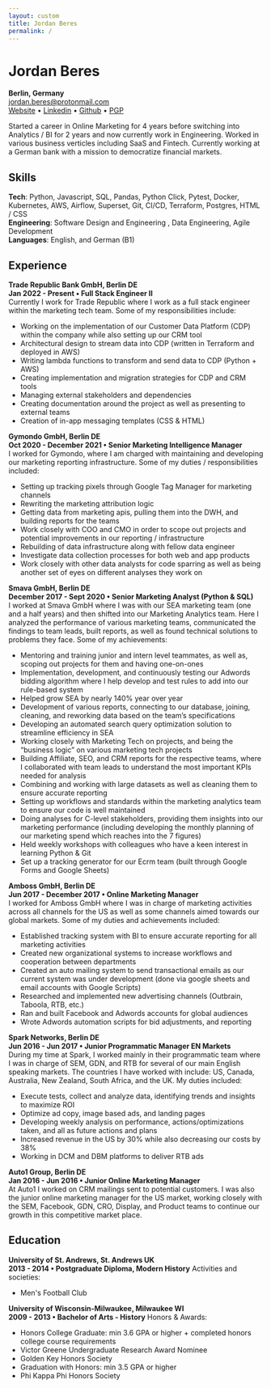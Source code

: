 ```yaml
---
layout: custom
title: Jordan Beres 
permalink: /
---
```


# Jordan Beres  
**Berlin, Germany**\
[jordan.beres@protonmail.com](mailto:jordan.beres@protonmail.com)\
[Website](https://www.jordan-beres.com) • [Linkedin](https://www.linkedin.com/in/jordanberes/) • [Github](https://github.com/adam-worth) • [PGP](https://github.com/adam-worth.gpg)

Started a career in Online Marketing for 4 years before switching into Analytics / BI for 2 years and now currently work in Engineering. Worked in various business verticles including SaaS and Fintech. Currently working at a German bank with a mission to democratize financial markets.

## Skills
**Tech**: Python, Javascript, SQL, Pandas, Python Click, Pytest, Docker, Kubernetes, AWS, Airflow, Superset, Git, CI/CD, Terraform, Postgres, HTML / CSS\
**Engineering**: Software Design and Engineering , Data Engineering, Agile Development\
**Languages**: English, and German (B1) 

## Experience
**Trade Republic Bank GmbH, Berlin DE**\
**Jan 2022 - Present • Full Stack Engineer II**\
Currently I work for Trade Republic where I work as a full stack engineer within the marketing tech team. Some of my responsibilities include:
- Working on the implementation of our Customer Data Platform (CDP) within the company while also setting up our CRM tool
- Architectural design to stream data into CDP (written in Terraform and deployed in AWS)
- Writing lambda functions to transform and send data to CDP (Python + AWS)
- Creating implementation and migration strategies for CDP and CRM tools
- Managing external stakeholders and dependencies
- Creating documentation around the project as well as presenting to external teams
- Creation of in-app messaging templates (CSS & HTML)

**Gymondo GmbH, Berlin DE**\
**Oct 2020 - December 2021 • Senior Marketing Intelligence Manager**\
I worked for Gymondo, where I am charged with maintaining and developing our marketing reporting infrastructure. Some of my duties / responsibilities included:
- Setting up tracking pixels through Google Tag Manager for marketing channels
- Rewriting the marketing attribution logic
- Getting data from marketing apis, pulling them into the DWH, and building reports for the teams
- Work closely with COO and CMO in order to scope out projects and potential improvements in our reporting / infrastructure
- Rebuilding of data infrastructure along with fellow data engineer
- Investigate data collection processes for both web and app products
- Work closely with other data analysts for code sparring as well as being another set of eyes on different analyses they work on

**Smava GmbH, Berlin DE**\
**December 2017 - Sept 2020 • Senior Marketing Analyst (Python & SQL)**\
I worked at Smava GmbH where I was with our SEA marketing team (one and a half years) and then shifted into our Marketing Analytics team. Here I analyzed the performance of various marketing teams, communicated the findings to team leads, built reports, as well as found technical solutions to problems they face. Some of my achievements:
- Mentoring and training junior and intern level teammates, as well as, scoping out projects for them and having one-on-ones
- Implementation, development, and continuously testing our Adwords bidding algorithm where I help develop and test rules to add into our rule-based system
- Helped grow SEA by nearly 140% year over year
- Development of various reports, connecting to our database, joining, cleaning, and reworking data based on the team’s specifications
- Developing an automated search query optimization solution to streamline efficiency in SEA
- Working closely with Marketing Tech on projects, and being the “business logic” on various marketing tech projects
- Building Affiliate, SEO, and CRM reports for the respective teams, where I collaborated with team leads to understand the most important KPIs needed for analysis
- Combining and working with large datasets as well as cleaning them to ensure accurate reporting
- Setting up workflows and standards within the marketing analytics team to ensure our code is well maintained
- Doing analyses for C-level stakeholders, providing them insights into our marketing performance (including developing the monthly planning of our marketing spend which reaches into the 7 figures)
- Held weekly workshops with colleagues who have a keen interest in learning Python & Git
- Set up a tracking generator for our Ecrm team (built through Google Forms and Google Sheets)

**Amboss GmbH, Berlin DE**\
**Jun 2017 - December 2017 • Online Marketing Manager**\
I worked for Amboss GmbH where I was in charge of marketing activities across all channels for the US as well as some channels aimed towards our global markets. Some of my duties and achievements included:
- Established tracking system with BI to ensure accurate reporting for all marketing activities
- Created new organizational systems to increase workflows and cooperation between departments
- Created an auto mailing system to send transactional emails as our current system was under development (done via google sheets and email accounts with Google Scripts)
- Researched and implemented new advertising channels (Outbrain, Taboola, RTB, etc.)
- Ran and built Facebook and Adwords accounts for global audiences 
- Wrote Adwords automation scripts for bid adjustments, and reporting

**Spark Networks, Berlin DE**\
**Jun 2016 - Jun 2017 • Junior Programmatic Manager EN Markets**\
During my time at Spark, I worked mainly in their programmatic team where I was in charge of SEM, GDN, and RTB for several of our main English speaking markets. The countries I have worked with include: US, Canada, Australia, New Zealand, South Africa, and the UK. My duties included:
- Execute tests, collect and analyze data, identifying trends and insights to maximize ROI
- Optimize ad copy, image based ads, and landing pages
- Developing weekly analysis on performance, actions/optimizations taken, and all as future actions and plans
- Increased revenue in the US by 30% while also decreasing our costs by 38%
- Working in DCM and DBM platforms to deliver RTB ads

**Auto1 Group, Berlin DE**\
**Jan 2016 - Jun 2016 • Junior Online Marketing Manager**\
At Auto1 I worked on CRM mailings sent to potential customers. I was also the junior online marketing manager for the US market, working closely with the SEM, Facebook, GDN, CRO, Display, and Product teams to continue our growth in this competitive market place.

## Education
**University of St. Andrews, St. Andrews UK**\
**2013 - 2014 • Postgraduate Diploma, Modern History**
Activities and societies:
- Men's Football Club

**University of Wisconsin-Milwaukee, Milwaukee WI**\
**2009 - 2013 • Bachelor of Arts - History**
Honors & Awards:
- Honors College Graduate: min 3.6 GPA or higher + completed honors college course requirements
- Victor Greene Undergraduate Research Award Nominee
- Golden Key Honors Society
- Graduation with Honors: min 3.5 GPA or higher
- Phi Kappa Phi Honors Society
